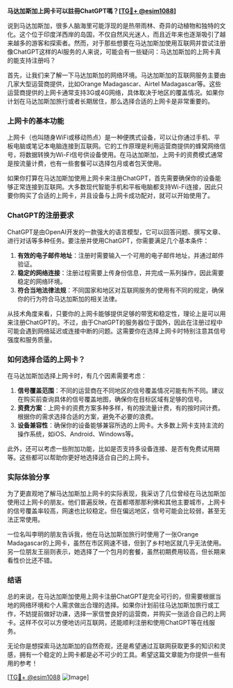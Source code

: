 **马达加斯加上网卡可以註冊ChatGPT嗎？[[TG💪+ @esim1088](https://t.me/s/esim1088)]**

说到马达加斯加，很多人脑海里可能浮现的是热带雨林、奇异的动植物和独特的文化。这个位于印度洋西岸的岛国，不仅自然风光迷人，而且近年来也逐渐吸引了越来越多的游客和探索者。然而，对于那些想要在马达加斯加使用互联网并尝试注册像ChatGPT这样的AI服务的人来说，可能会有一些疑问：马达加斯加的上网卡真的能支持注册吗？

首先，让我们来了解一下马达加斯加的网络环境。马达加斯加的互联网服务主要由几家大型运营商提供，比如Orange Madagascar、Airtel Madagascar等。这些运营商提供的上网卡通常支持3G或4G网络，具体取决于地区的覆盖情况。如果你计划在马达加斯加旅行或者长期居住，那么选择合适的上网卡是非常重要的。

### 上网卡的基本功能

上网卡（也叫随身WiFi或移动热点）是一种便携式设备，可以让你通过手机、平板电脑或笔记本电脑连接到互联网。它的工作原理是利用运营商提供的蜂窝网络信号，将数据转换为Wi-Fi信号供设备使用。在马达加斯加，上网卡的资费模式通常是按流量计费，也有一些套餐可以选择包月或者包天使用。

如果你打算在马达加斯加使用上网卡来注册ChatGPT，首先需要确保你的设备能够正常连接到互联网。大多数现代智能手机和平板电脑都支持Wi-Fi连接，因此只要你购买了合适的上网卡，并且设备与上网卡成功配对，就可以开始使用了。

### ChatGPT的注册要求

ChatGPT是由OpenAI开发的一款强大的语言模型，它可以回答问题、撰写文章、进行对话等多种任务。要注册并使用ChatGPT，你需要满足几个基本条件：

1. **有效的电子邮件地址**：注册时需要输入一个可用的电子邮件地址，并通过邮件验证。
2. **稳定的网络连接**：注册过程需要上传身份信息，并完成一系列操作，因此需要稳定的网络环境。
3. **符合当地法律法规**：不同国家和地区对互联网服务的使用有不同的规定，确保你的行为符合马达加斯加的相关法律。

从技术角度来看，只要你的上网卡能够提供足够的带宽和稳定性，理论上是可以用来注册ChatGPT的。不过，由于ChatGPT的服务器位于国外，因此在注册过程中可能会遇到网络延迟或连接中断的问题。这需要你在选择上网卡时特别注意其信号强度和服务质量。

### 如何选择合适的上网卡？

在马达加斯加选择上网卡时，有几个因素需要考虑：

1. **信号覆盖范围**：不同的运营商在不同地区的信号覆盖情况可能有所不同。建议在购买前查询具体的信号覆盖地图，确保你在目标区域有足够的信号。
2. **资费方案**：上网卡的资费方案多种多样，有的按流量计费，有的按时间计费。根据你的需求选择合适的方案，避免不必要的浪费。
3. **设备兼容性**：确保你的设备能够兼容所选的上网卡。大多数上网卡支持主流的操作系统，如iOS、Android、Windows等。

此外，还可以考虑一些附加功能，比如是否支持多设备连接、是否有免费试用期等。这些都可以帮助你更好地选择适合自己的上网卡。

### 实际体验分享

为了更直观地了解马达加斯加上网卡的实际表现，我采访了几位曾经在马达加斯加使用过上网卡的朋友。他们普遍反映，在首都塔那那利佛和其他主要城市，上网卡的信号覆盖率较高，网速也比较稳定。但在偏远地区，信号可能会比较弱，甚至无法正常使用。

一位名叫李明的朋友告诉我，他在马达加斯加旅行时使用了一张Orange Madagascar的上网卡，虽然在市区网速不错，但到了乡村地区就几乎无法使用。另一位朋友王丽则表示，她选择了一个包月的套餐，虽然初期费用较高，但长期来看性价比还不错。

### 结语

总的来说，在马达加斯加使用上网卡注册ChatGPT是完全可行的，但需要根据当地的网络环境和个人需求做出合理的选择。如果你计划前往马达加斯加旅行或工作，不妨提前做好功课，选择一家信誉良好的运营商，并购买一张适合自己的上网卡。这样不仅可以方便地访问互联网，还能顺利注册和使用ChatGPT等在线服务。

无论你是想探索马达加斯加的自然奇观，还是希望通过互联网获取更多的知识和灵感，拥有一个稳定的上网卡都是必不可少的工具。希望这篇文章能为你提供一些有用的参考！

[[TG💪+ @esim1088](https://t.me/s/esim1088) ![Image](https://i.postimg.cc/4NQfJmqS/Snipaste-2025-05-13-00-14-12.png)]